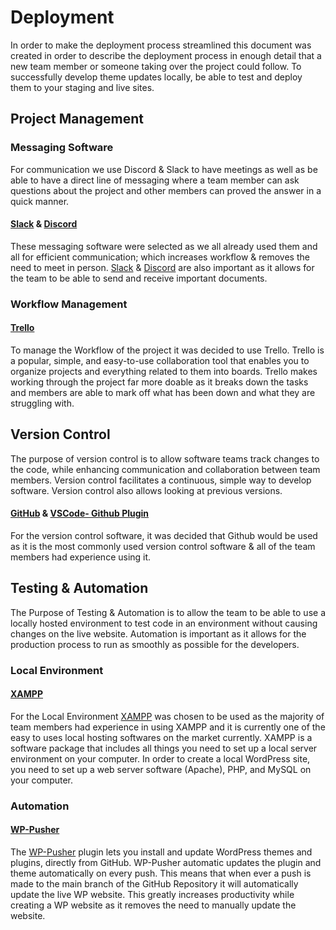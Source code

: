# Deployment
In order to make the deployment process streamlined this document was created in order to describe the deployment process in enough detail that a new team member or someone taking over the project could follow. To successfully develop theme updates locally, be able to test and deploy them to your staging and live sites.  

## Project Management

### Messaging Software
For communication we use Discord & Slack to have meetings as well as be able to have a direct line of messaging where a team member can ask questions about the project and other members can proved the answer in a quick manner.  
#### [Slack](https://slack.com/intl/en-au/downloads/windows "Download Slack") &  [Discord](https://discord.com/download "Download Discord")  

These messaging software were selected as we all already used them and all for efficient communication; which increases workflow & removes the need to meet in person. [Slack](https://slack.com/intl/en-au/downloads/windows "Download Slack")  & [Discord](https://discord.com/download "Download Discord")  are also important as it allows for the team to be able to send and receive important documents.   

### Workflow Management
#### [Trello](https://trello.com/b/qLl13NjG/cp3402-2022-1-site-team07 "Team07 Trello")  
To manage the Workflow of the project it was decided to use Trello. Trello is a popular, simple, and easy-to-use collaboration tool that enables you to organize projects and everything related to them into boards. Trello makes working through the project far more doable as it breaks down the tasks and members are able to mark off what has been down and what they are struggling with. 



## Version Control  
The purpose of version control is to allow software teams track changes to the code, while enhancing communication and collaboration between team members. Version control facilitates a continuous, simple way to develop software. Version control also allows looking at previous versions.  

#### [GitHub](https://github.com/ "GitHub") & [VSCode- Github Plugin](https://code.visualstudio.com/docs/editor/github "Download GitHub Plugin") 
For the version control software, it was decided that Github would be used as it is the most commonly used version control software & all of the team members had experience using it.    


## Testing & Automation
The Purpose of Testing & Automation is to allow the team to be able to use a locally hosted environment to test code in an environment without causing changes on the live website. Automation is important as it allows for the production process to run as smoothly as possible for the developers.
### Local Environment
#### [XAMPP](https://www.apachefriends.org/download.html "XAMPP")  
For the Local Environment [XAMPP](https://www.apachefriends.org/download.html "XAMPP") was chosen to be used as the majority of team members had experience in using XAMPP and it is currently one of the easy to uses local hosting softwares on the market currently. XAMPP is a software package that includes all things you need to set up a local server environment on your computer. In order to create a local WordPress site, you need to set up a web server software (Apache), PHP, and MySQL on your computer.  
### Automation
#### [WP-Pusher](https://wppusher.com/ "WP-Pusher")  
The [WP-Pusher](https://wppusher.com/ "WP-Pusher") plugin lets you install and update WordPress themes and plugins, directly from GitHub. WP-Pusher automatic updates the plugin and theme automatically on every push. This means that when ever a push is made to the main branch of the GitHub Repository it will automatically update the live WP website. This greatly increases productivity while creating a WP website as it removes the need to manually update the website.



